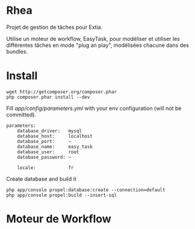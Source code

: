 Rhea
========

Projet de gestion de tâches pour Extia.

Utilise un moteur de workflow, EasyTask, pour modéliser et utiliser les différentes tâches en mode "plug an play", modélisées chacune dans des bundles.


# Install

```
wget http://getcomposer.org/composer.phar
php composer.phar install --dev
```

Fill *app/config/parameters.yml* with your env configuration (will not be committed).
```
parameters:
    database_driver:   mysql
    database_host:     localhost
    database_port:     ~
    database_name:     easy_task
    database_user:     root
    database_password: ~

    locale:            fr
```

Create database and build it
```
php app/console propel:database:create --connection=default
php app/console propel:build --insert-sql
```


# Moteur de Workflow
